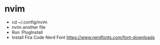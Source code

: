 # nvim

- cd ~/.config/nvim
- nvim another file
- Run :PlugInstall
- Install Fira Code Nerd Font https://www.nerdfonts.com/font-downloads
